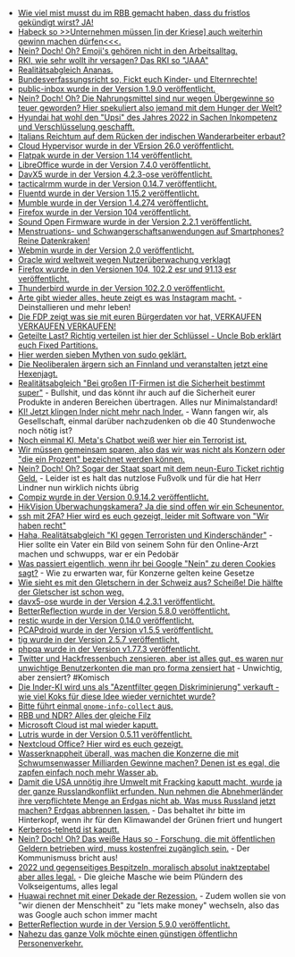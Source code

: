 * [Wie viel mist musst du im RBB gemacht haben, dass du fristlos gekündigt wirst? JA!](https://blog.fefe.de/?ts=9dfd749f)
* [Habeck so >>Unternehmen müssen [in der Kriese] auch weiterhin gewinn machen dürfen<<<.](https://blog.fefe.de/?ts=9dfd6f43)
* [Nein? Doch! Oh? Emoji's gehören nicht in den Arbeitsalltag.](https://www.borncity.com/blog/2022/08/21/missverstndnisse-vorprogrammiert-emoji-nutzung-im-arbeitsalltag/)
* [RKI, wie sehr wollt ihr versagen? Das RKI so "JAAA"](https://impfentscheidung.online/guertelrose-impfstoff-irrefuehrung-durch-das-rki/)
* [Realitätsabgleich Ananas.](https://netzfrauen.org/2022/08/20/costarica-2/)
* [Bundesverfassungsricht so, Fickt euch Kinder- und Elternrechte!](https://impfentscheidung.online/bundesverfassungsgericht-missachtet-kinder-und-elternrechte/)
* [public-inbox wurde in der Version 1.9.0 veröffentlicht.](https://lwn.net/Articles/905628/)
* [Nein? Doch! Oh? Die Nahrungsmittel sind nur wegen Übergewinne so teuer geworden? Hier spekuliert also jemand mit dem Hunger der Welt?](https://blog.fefe.de/?ts=9dfa761c)
* [Hyundai hat wohl den "Upsi" des Jahres 2022 in Sachen Inkompetenz und Verschlüsselung geschafft.](https://blog.fefe.de/?ts=9dfa4b64)
* [Italians Reichtum auf dem Rücken der indischen Wanderarbeiter erbaut?](https://netzfrauen.org/2022/08/21/europe-5/)
* [Cloud Hypervisor wurde in der VErsion 26.0 veröffentlicht.](https://www.phoronix.com/news/Cloud-Hypervisor-26.0)
* [Flatpak wurde in der Version 1.14 veröffentlicht.](https://www.phoronix.com/news/Flatpak-1.14-Released)
* [LibreOffice wurde in der Version 7.4.0 veröffentlicht.](https://www.planet3dnow.de/cms/65917-libreoffice-7-4-0-community/)
* [DavX5 wurde in der Version 4.2.3-ose veröffentlicht.](https://github.com/bitfireAT/davx5-ose/releases/tag/v4.2.3-ose)
* [tacticalrmm wurde in der Version 0.14.7 veröffentlicht.](https://github.com/amidaware/tacticalrmm/releases/tag/v0.14.7)
* [Fluentd wurde in der Version 1.15.2 veröffentlicht.](https://github.com/fluent/fluentd/releases/tag/v1.15.2)
* [Mumble wurde in der Version 1.4.274 veröffentlicht.](https://github.com/mumble-voip/mumble/releases/tag/v1.4.274)
* [Firefox wurde in der Version 104 veröffentlicht.](https://www.phoronix.com/news/Firefox-104-Released)
* [Sound Open Firmware wurde in der Version 2.2.1 veröffentlicht.](https://www.phoronix.com/news/Sound-Open-Firmware-2.2.1)
* [Menstruations- und Schwangerschaftsanwendungen auf Smartphones? Reine Datenkraken!](https://netzpolitik.org/2022/datenschutz-viele-menstruations-und-schwangerschaftsapps-erfassen-sensible-daten/)
* [Webmin wurde in der Version 2.0 veröffentlicht.](https://www.phoronix.com/news/Webmin-2.0-Released)
* [Oracle wird weltweit wegen Nutzerüberwachung verklagt](https://www.borncity.com/blog/2022/08/24/klage-gegen-oracle-wegen-weltweiter-nutzerberwachung/)
* [Firefox wurde in den Versionen 104, 102.2 esr und 91.13 esr veröffentlicht.](https://www.borncity.com/blog/2022/08/24/firefox-104-102-2-esr-und-91-13-esr-freigegeben/)
* [Thunderbird wurde in der Version 102.2.0 veröffentlicht.](https://www.borncity.com/blog/2022/08/24/thunderbird-102-2-0-freigegeben-viele-bugfixes-aber-probleme/)
* [Arte gibt wieder alles, heute zeigt es was Instagram macht.](https://www.youtube.com/watch?v=KS95I5LmvCw) - Deinstallieren und mehr leben!
* [Die FDP zeigt was sie mit euren Bürgerdaten vor hat, VERKAUFEN VERKAUFEN VERKAUFEN!](https://netzpolitik.org/2022/digitalstrategie-werte-schoepfen-zweipunktnull/)
* [Geteilte Last? Richtig verteilen ist hier der Schlüssel - Uncle Bob erklärt euch Fixed Partitions.](https://martinfowler.com/articles/patterns-of-distributed-systems/fixed-partitions.html)
* [Hier werden sieben Mythen von sudo geklärt.](https://opensource.com/article/22/8/debunk-sudo-myths)
* [Die Neoliberalen ärgern sich an Finnland und veranstalten jetzt eine Hexenjagt.](https://blog.fefe.de/?ts=9dfb3353)
* [Realitätsabgleich "Bei großen IT-Firmen ist die Sicherheit bestimmt super"](https://blog.fefe.de/?ts=9dfbc7b4) - Bullshit, und das könnt ihr auch auf die Sicherheit eurer Produkte in anderen Bereichen übertragen. Alles nur Minimalstandard!
* [KI! Jetzt klingen Inder nicht mehr nach Inder.](https://blog.fefe.de/?ts=9df98182) - Wann fangen wir, als Gesellschaft, einmal darüber nachzudenken ob die 40 Stundenwoche noch nötig ist?
* [Noch einmal KI, Meta's Chatbot weiß wer hier ein Terrorist ist.](https://blog.fefe.de/?ts=9df981d9)
* [Wir müssen gemeinsam sparen, also das wir was nicht als Konzern oder "die ein Prozent" bezeichnet werden können.](https://blog.fefe.de/?ts=9df8579d)
* [Nein? Doch! Oh? Sogar der Staat spart mit dem neun-Euro Ticket richtig Geld.](https://blog.fefe.de/?ts=9df8a1e9) - Leider ist es halt das nutzlose Fußvolk und für die hat Herr Lindner nun wirklich nichts übrig
* [Compiz wurde in der Version 0.9.14.2 veröffentlicht.](https://www.phoronix.com/news/Compiz-0.9.14.2-Released)
* [HikVision Überwachungskamera? Ja die sind offen wir ein Scheunentor.](https://www.borncity.com/blog/2022/08/25/ber-80-000-hikvision-berwachungskameras-online-bernehmbar/)
* [ssh mit 2FA? Hier wird es euch gezeigt, leider mit Software von "Wir haben recht"](https://4sysops.com/archives/enable-two-factor-authentication-for-ssh-in-linux/)
* [Haha, Realitätsabgleich "KI gegen Terroristen und Kinderschänder"](https://netzpolitik.org/2022/falscher-verdacht-gegen-vater-ein-fall-aus-den-usa-zeigt-die-gefahr-der-geplanten-chatkontrolle/) - Hier sollte ein Vater ein Bild von seinem Sohn für den Online-Arzt machen und schwupps, war er ein Pedobär
* [Was passiert eigentlich, wenn ihr bei Google "Nein" zu deren Cookies sagt?](https://www.kuketz-blog.de/e-rezept-website-trackt-mit-google-analytics-widerspruch-wirkungslos/) - Wie zu erwarten war, für Konzerne gelten keine Gesetze
* [Wie sieht es mit den Gletschern in der Schweiz aus? Scheiße! Die hälfte der Gletscher ist schon weg.](https://www.sonnenseite.com/de/umwelt/haelfte-der-schweizer-gletscher-schon-weg/)
* [davx5-ose wurde in der Version 4.2.3.1 veröffentlicht.](https://github.com/bitfireAT/davx5-ose/releases/tag/v4.2.3.1-ose)
* [BetterReflection wurde in der Version 5.8.0 veröffentlicht.](https://github.com/Roave/BetterReflection/releases/tag/5.8.0)
* [restic wurde in der Version 0.14.0 veröffentlicht.](https://github.com/restic/restic/releases/tag/v0.14.0)
* [PCAPdroid wurde in der Version v1.5.5 veröffentlicht.](https://github.com/emanuele-f/PCAPdroid/releases/tag/v1.5.5)
* [tig wurde in der Version 2.5.7 veröffentlicht.](https://github.com/jonas/tig/releases/tag/tig-2.5.7)
* [phpqa wurde in der Version v1.77.3 veröffentlicht.](https://github.com/jakzal/phpqa/releases/tag/v1.77.3)
* [Twitter und Hackfressenbuch zensieren, aber ist alles gut, es waren nur unwichtige Benutzerkonten die man pro forma zensiert hat](https://netzpolitik.org/2022/geringe-reichweite-meta-und-twitter-schalten-prowestliche-kampagnen-accounts-ab/) - Unwichtig, aber zensiert? #Komisch
* [Die Inder-KI wird uns als "Azentfilter gegen Diskriminierung" verkauft - wie viel Koks für diese Idee wieder vernichtet wurde?](https://netzpolitik.org/2022/callcenter-filter-gegen-diskriminierungen/)
* [Bitte führt einmal `gnome-info-collect` aus.](https://linuxundich.de/gnu-linux/gnome-bittet-seine-user-um-hilfe/)
* [RBB und NDR? Alles der gleiche Filz](https://www.patrick-breyer.de/ndr-affaere-stern-recherchen-untermauern-vorwurf-von-politisch-gefilterter-berichterstattung/)
* [Microsoft Cloud ist mal wieder kaputt.](https://www.borncity.com/blog/2022/08/26/microsoft-cloud-strungen-17-23-und-25-august-2022/)
* [Lutris wurde in der Version 0.5.11 veröffentlicht.](https://www.phoronix.com/news/Lutris-0.5.11-Released)
* [Nextcloud Office? Hier wird es euch gezeigt.](https://nextcloud.com/blog/european-governments-work-with-nextcloud-to-build-digitally-sovereign-office/)
* [Wasserknappheit überall, was machen die Konzerne die mit Schwumsenwasser Milliarden Gewinne machen? Denen ist es egal, die zapfen einfach noch mehr Wasser ab.](https://netzfrauen.org/2022/08/25/water-11/)
* [Damit die USA unnötig ihre Umwelt mit Fracking kaputt macht, wurde ja der ganze Russlandkonflikt erfunden. Nun nehmen die Abnehmerländer ihre verpflichtete Menge an Erdgas nicht ab. Was muss Russland jetzt machen? Erdgas abbrennen lassen.](https://blog.fefe.de/?ts=9df7bbe8) - Das behaltet ihr bitte im Hinterkopf, wenn ihr für den Klimawandel der Grünen friert und hungert
* [Kerberos-telnetd ist kaputt.](https://blog.fefe.de/?ts=9df7b9bd)
* [Nein? Doch! Oh? Das weiße Haus so - Forschung, die mit öffentlichen Geldern betrieben wird, muss kostenfrei zugänglich sein.](https://blog.fefe.de/?ts=9df7baca) - Der Kommunismuss bricht aus!
* [2022 und gegenseitiges Bespitzeln, moralisch absolut inaktzeptabel aber alles legal.](https://blog.fefe.de/?ts=9df79800) - Die gleiche Masche wie beim Plündern des Volkseigentums, alles legal
* [Huawai rechnet mit einer Dekade der Rezession.](https://blog.fefe.de/?ts=9df79721) - Zudem wollen sie von "wir dienen der Menschheit" zu "lets make money" wechseln, also das was Google auch schon immer macht
* [BetterReflection wurde in der Version 5.9.0 veröffentlicht.](https://github.com/Roave/BetterReflection/releases/tag/5.9.0)
* [Nahezu das ganze Volk möchte einen günstigen öffentlichn Personenverkehr.](https://www.sonnenseite.com/de/mobilitaet/keine-angst-vor-dem-neun-euro-ticket/)

